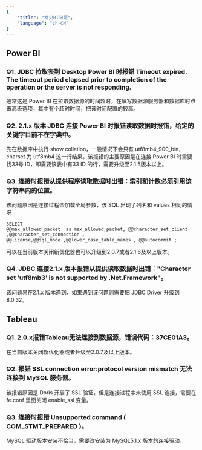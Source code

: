 ```yaml
---
{
    "title": "常见BI问题",
    "language": "zh-CN"
}
---
```


## Power BI

### Q1. JDBC 拉取表到 Desktop Power BI 时报错 Timeout expired. The timeout period elapsed prior to completion of the operation or the server is not responding.

通常这是 Power BI 在拉取数据源的时间超时，在填写数据源服务器和数据库时点击高级选项，其中有个超时时间，把该时间配置的较高。

### Q2. 2.1.x 版本 JDBC 连接 Power BI 时报错读取数据时报错，给定的关键字目前不在字典中。

先在数据库中执行 show collation，一般情况下会只有 utf8mb4_900_bin，charset 为 utf8mb4 这一行结果。该报错的主要原因是在连接 Power BI 时需要找33号 ID，即需要该表中有33 ID 的行，需要升级至2.1.5版本以上。

### Q3. 连接时报错从提供程序读取数据时出错：索引和计数必须引用该字符串内的位置。

该问题原因是连接过程会加载全局参数，该 SQL 出现了列名和 values 相同的情况

```
SELECT
@@max_allowed_packet  as max_allowed_packet, @@character_set_client ,@@character_set_connection ,
@@license,@@sql_mode ,@@lower_case_table_names , @@autocommit ;
```

可以在当前版本关闭新优化器也可以升级到2.0.7或者2.1.6及以上版本。

### Q4. JDBC 连接2.1.x 版本报错从提供读取数据时出错："Character set 'utf8mb3' is not supported by .Net.Framework"。

该问题易在2.1.x 版本遇到，如果遇到该问题则需要把 JDBC Driver 升级到8.0.32。

## Tableau

### Q1. 2.0.x报错Tableau无法连接到数据源，错误代码：37CE01A3。

在当前版本关闭新优化器或者升级至2.0.7及以上版本。

### Q2. 报错 SSL connection error:protocol version mismatch 无法连接到 MySQL 服务器。

该报错原因是 Doris 开启了 SSL 验证，但是连接过程中未使用 SSL 连接，需要在 fe.conf 里面关闭 enable_ssl 变量。

### Q3. 连接时报错 Unsupported command ( COM_STMT_PREPARED )。

MySQL 驱动版本安装不恰当，需要改安装为 MySQL5.1.x 版本的连接驱动。